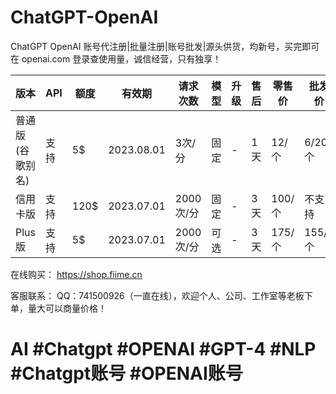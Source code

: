 # ChatGPT-OpenAI
ChatGPT OpenAI 账号代注册|批量注册|账号批发|源头供货，均新号，买完即可在 openai.com 登录查使用量，诚信经营，只有独享！


| 版本 | API | 额度 | 有效期 | 请求次数 | 模型 | 升级 | 售后 | 零售价 | 批发价 |
| --- | --- | --- | --- | --- | --- | --- | --- | --- | --- |
| 普通版(谷歌别名) | 支持 | 5$ | 2023.08.01 | 3次/分 | 固定 | - | 1天 | 12/个 | 6/20个 |
| 信用卡版 | 支持 | 120$ | 2023.07.01 | 2000次/分 | 固定 | - | 3天 | 100/个 | 不支持 |
| Plus版 | 支持 | 5$ | 2023.07.01 | 2000次/分 | 可选 | - | 3天 | 175/个 | 155/5个 |

在线购买： https://shop.fiime.cn

客服联系：
QQ：741500926（一直在线），欢迎个人、公司、工作室等老板下单，量大可以商量价格！

# AI #Chatgpt #OPENAI #GPT-4 #NLP #Chatgpt账号 #OPENAI账号

